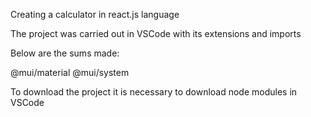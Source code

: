 Creating a calculator in react.js language

The project was carried out in VSCode with its extensions and imports

Below are the sums made:

@mui/material
@mui/system


To download the project it is necessary to download node modules in VSCode

